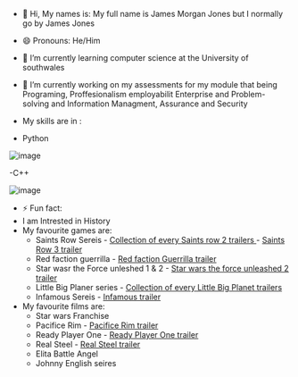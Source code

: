 <!DOCTYPE html>
<html>
<body>

- 👋 Hi, My names is:
My full name is James Morgan Jones but I normally go by James Jones

- 😄 Pronouns: He/Him

- 🌱 I’m currently learning  computer science at the University of southwales

- 🔭 I’m currently working on my assessments for my module that being Programing, Proffesionalism employabilit Enterprise and Problem-solving and Information Managment, Assurance and Security 
  
- My skills are in :
- Python
  
![image](https://github.com/user-attachments/assets/e18b0534-3f12-40cc-be6c-4cd331045eef) 

-C++ 

![image](https://github.com/user-attachments/assets/fa6e124e-b948-4041-b716-090b405c8bab)

- ⚡ Fun fact:
- I am Intrested in History
- My favourite games are:
  - Saints Row Sereis
             - <a href="https://www.youtube.com/watch?v=PIS_0coqo4Q"> Collection of every Saints row 2 trailers </a>
             - <a href="https://www.youtube.com/watch?v=csTf2Z7xlQ0"> Saints Row 3 trailer </a> 
  - Red faction guerrilla
              - <a href="https://www.youtube.com/watch?v=20D1o6H5FUE"> Red faction Guerrilla trailer </a> 
  -  Star wasr the Force unleshed 1 & 2
              - <a href="https://www.youtube.com/watch?v=9Gclxgy2A_M"> Star wars the force unleashed 2 trailer </a> 
  -  Little Big Planer series
              - <a href="https://www.youtube.com/watch?v=E5bnE7qCQ3w"> Collection of every Little Big Planet trailers </a> 
  -  Infamous Sereis
              - <a href="https://www.youtube.com/watch?v=9cwNtyfdiaE"> Infamous trailer </a> 
- My favourite films are:
  - Star wars Franchise
  - Pacifice Rim
               - <a href="https://www.youtube.com/watch?v=A85EtOalcsM"> Pacifice Rim trailer </a> 
  - Ready Player One
               - <a href="https://www.youtube.com/watch?v=cSp1dM2Vj48"> Ready Player One trailer </a> 
  - Real Steel
               - <a href="https://www.youtube.com/watch?v=SwfmV3nn6QA"> Real Steel trailer </a>    
  - Elita Battle Angel
  - Johnny English seires

</body>
</html>

